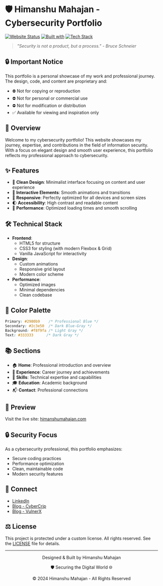 # 🛡️ Himanshu Mahajan - Cybersecurity Portfolio

[![Website Status](https://img.shields.io/badge/status-live-success)](https://himanshumahajan.com)
[![Built with](https://img.shields.io/badge/built%20with-love%20%26%20coffee-orange)](https://himanshumahajan.com)
[![Tech Stack](https://img.shields.io/badge/tech-HTML%20%7C%20CSS%20%7C%20JS-blue)](https://himanshumahajan.com)

> *"Security is not a product, but a process." - Bruce Schneier*

## 🔒 Important Notice

This portfolio is a personal showcase of my work and professional journey. The design, code, and content are proprietary and:
- ⛔ Not for copying or reproduction
- ⛔ Not for personal or commercial use
- ⛔ Not for modification or distribution
- ✅ Available for viewing and inspiration only

## 🌟 Overview

Welcome to my cybersecurity portfolio! This website showcases my journey, expertise, and contributions in the field of information security. With a focus on elegant design and smooth user experience, this portfolio reflects my professional approach to cybersecurity.

## ✨ Features

- 🎯 **Clean Design**: Minimalist interface focusing on content and user experience
- 🔄 **Interactive Elements**: Smooth animations and transitions
- 📱 **Responsive**: Perfectly optimized for all devices and screen sizes
- 🌓 **Accessibility**: High contrast and readable content
- 🚀 **Performance**: Optimized loading times and smooth scrolling

## 🛠️ Technical Stack

- **Frontend**: 
  - HTML5 for structure
  - CSS3 for styling (with modern Flexbox & Grid)
  - Vanilla JavaScript for interactivity
- **Design**: 
  - Custom animations
  - Responsive grid layout
  - Modern color scheme
- **Performance**: 
  - Optimized images
  - Minimal dependencies
  - Clean codebase

## 🎨 Color Palette

```css
Primary: #2980b9    /* Professional Blue */
Secondary: #2c3e50  /* Dark Blue-Gray */
Background: #f8f9fa /* Light Gray */
Text: #333333      /* Dark Gray */
```

## 📚 Sections

- 🏠 **Home**: Professional introduction and overview
- 💼 **Experience**: Career journey and achievements
- 🎯 **Skills**: Technical expertise and capabilities
- 🎓 **Education**: Academic background
- 📬 **Contact**: Professional connections

## 📱 Preview

Visit the live site: [himanshumahajan.com](https://himanshumahajan.com)

## 🔒 Security Focus

As a cybersecurity professional, this portfolio emphasizes:
- Secure coding practices
- Performance optimization
- Clean, maintainable code
- Modern security features

## 🤝 Connect

- [LinkedIn](https://www.linkedin.com/in/himanshu7979)
- [Blog - CyberCrip](https://cybercrip.com)
- [Blog - VulnerX](https://vulnerx.com)

## ⚖️ License

This project is protected under a custom license. All rights reserved.
See the [LICENSE](LICENSE) file for details.

---

<p align="center">Designed & Built by Himanshu Mahajan</p>
<p align="center">🛡️ Securing the Digital World 🌐</p>
<p align="center">© 2024 Himanshu Mahajan - All Rights Reserved</p>

